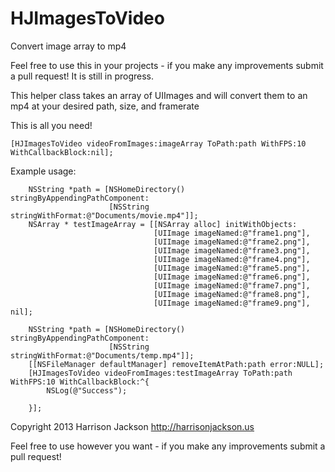 HJImagesToVideo
===============

Convert image array to mp4

Feel free to use this in your projects - if you make any improvements submit a pull request!  It is still in progress.

This helper class takes an array of UIImages and will convert them to an mp4 at your desired path, size, and framerate

This is all you need!
```
[HJImagesToVideo videoFromImages:imageArray ToPath:path WithFPS:10 WithCallbackBlock:nil];
```
Example usage:

```
    NSString *path = [NSHomeDirectory() stringByAppendingPathComponent:
                      [NSString stringWithFormat:@"Documents/movie.mp4"]];
    NSArray * testImageArray = [[NSArray alloc] initWithObjects:
                                [UIImage imageNamed:@"frame1.png"],
                                [UIImage imageNamed:@"frame2.png"],
                                [UIImage imageNamed:@"frame3.png"],
                                [UIImage imageNamed:@"frame4.png"],
                                [UIImage imageNamed:@"frame5.png"],
                                [UIImage imageNamed:@"frame6.png"],
                                [UIImage imageNamed:@"frame7.png"],
                                [UIImage imageNamed:@"frame8.png"],
                                [UIImage imageNamed:@"frame9.png"], nil];
    
    NSString *path = [NSHomeDirectory() stringByAppendingPathComponent:
                      [NSString stringWithFormat:@"Documents/temp.mp4"]];
    [[NSFileManager defaultManager] removeItemAtPath:path error:NULL];
    [HJImagesToVideo videoFromImages:testImageArray ToPath:path WithFPS:10 WithCallbackBlock:^{
        NSLog(@"Success");
        
    }];
```

Copyright 2013 Harrison Jackson
http://harrisonjackson.us

Feel free to use however you want - if you make any improvements submit a pull request!
